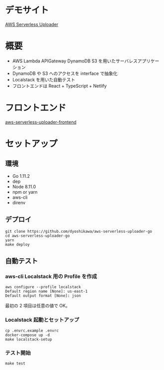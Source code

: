 # デモサイト

[AWS Serverless Uploader](https://aws-serverless-uploader.netlify.com/)

# 概要

- AWS Lambda APIGateway DynamoDB S3 を用いたサーバレスアプリケーション
- DynamoDB や S3 へのアクセスを interface で抽象化
- Localstack を用いた自動テスト
- フロントエンドは React + TypeScript + Netlify

# フロントエンド

[aws-serverless-uploader-frontend](https://github.com/dyoshikawa/aws-serverless-uploader-frontend)

# セットアップ

## 環境

- Go 1.11.2
- dep
- Node 8.11.0
- npm or yarn
- aws-cli
- direnv

## デプロイ

```
git clone https://github.com/dyoshikawa/aws-serverless-uploader-go
cd aws-serverless-uploader-go
yarn
make deploy
```

## 自動テスト

### aws-cli Localstack 用の Profile を作成

```
aws configure --profile localstack
Default region name [None]: us-east-1
Default output format [None]: json
```

最初の 2 項目は任意の値で OK。

### Localstack 起動とセットアップ

```
cp .envrc.example .envrc
docker-compose up -d
make localstack-setup
```

### テスト開始

```
make test
```
